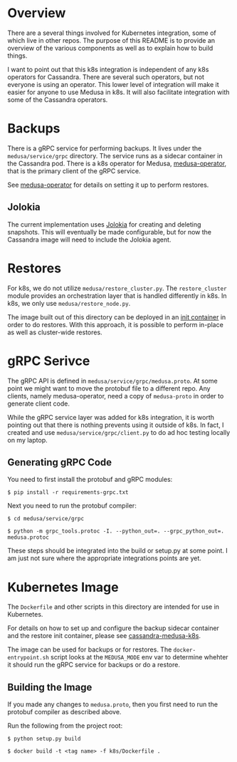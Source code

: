# Overview
There are a several things involved for Kubernetes integration, some of which live in other repos. The purpose of this README is to provide an overview of the various components as well as to explain how to build things.

I want to point out that this k8s integration is independent of any k8s operators for Cassandra. There are several such operators, but not everyone is using an operator. This lower level of integration will make it easier for anyone to use Medusa in k8s. It will also facilitate integration with some of the Cassandra operators.

# Backups
There is a gRPC service for performing backups. It lives under the `medusa/service/grpc` directory. The service runs as a sidecar container in the Cassandra pod. There is a k8s operator for Medusa, [medusa-operator](https://github.com/jsanda/medusa-operator), that is the primary client of the gRPC service.

See [medusa-operator](https://github.com/jsanda/medusa-operator) for details on setting it up to perform restores.

## Jolokia
The current implementation uses [Jolokia](https://jolokia.org/) for creating and deleting snapshots. This will eventually be made configurable, but for now the Cassandra image will need to include the Jolokia agent.

# Restores
For k8s, we do not utilize `medusa/restore_cluster.py`. The `restore_cluster` module provides an orchestration layer that is handled differently in k8s. In k8s, we only use `medusa/restore_node.py`.

The image built out of this directory can be deployed in an [init container](https://kubernetes.io/docs/concepts/workloads/pods/init-containers/) in order to do restores. With this approach, it is possible to perform in-place as well as cluster-wide restores.

# gRPC Serivce
The gRPC API is defined in `medusa/service/grpc/medusa.proto`. At some point we might want to move the protobuf file to a different repo. Any clients, namely medusa-operator, need a copy of `medusa-proto` in order to generate client code.

While the gRPC service layer was added for k8s integration, it is worth pointing out that there is nothing prevents using it outside of k8s. In fact, I created and use `medusa/service/grpc/client.py` to do ad hoc testing locally on my laptop.

## Generating gRPC Code
You need to first install the protobuf and gRPC modules:

```
$ pip install -r requirements-grpc.txt
```

Next you need to run the protobuf compiler:

```
$ cd medusa/service/grpc

$ python -m grpc_tools.protoc -I. --python_out=. --grpc_python_out=. medusa.protoc
``` 

These steps should be integrated into the build or setup.py at some point. I am just not sure where the appropriate integrations points are yet.

# Kubernetes Image
The `Dockerfile` and other scripts in this directory are intended for use in Kubernetes. 

For details on how to set up and configure the backup sidecar container and the restore init container, please see [cassandra-medusa-k8s](https://github.com/jsanda/cassandra-medusa-k8s).

The image can be used for backups or for restores. The `docker-entrypoint.sh` script looks at the `MEDUSA_MODE` env var to determine whehter it should run the gRPC service for backups or do a restore.

## Building the Image
If you made any changes to `medusa.proto`, then you first need to run the protobuf compiler as described above.

Run the following from the project root:

```
$ python setup.py build

$ docker build -t <tag name> -f k8s/Dockerfile .
```